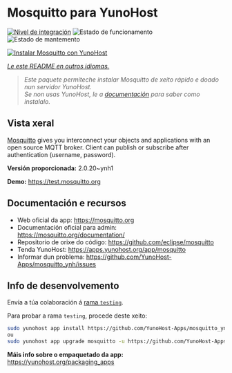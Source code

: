 <!--
NOTA: Este README foi creado automáticamente por <https://github.com/YunoHost/apps/tree/master/tools/readme_generator>
NON debe editarse manualmente.
-->

# Mosquitto para YunoHost

[![Nivel de integración](https://apps.yunohost.org/badge/integration/mosquitto)](https://ci-apps.yunohost.org/ci/apps/mosquitto/)
![Estado de funcionamento](https://apps.yunohost.org/badge/state/mosquitto)
![Estado de mantemento](https://apps.yunohost.org/badge/maintained/mosquitto)

[![Instalar Mosquitto con YunoHost](https://install-app.yunohost.org/install-with-yunohost.svg)](https://install-app.yunohost.org/?app=mosquitto)

*[Le este README en outros idiomas.](./ALL_README.md)*

> *Este paquete permíteche instalar Mosquitto de xeito rápido e doado nun servidor YunoHost.*  
> *Se non usas YunoHost, le a [documentación](https://yunohost.org/install) para saber como instalalo.*

## Vista xeral

[Mosquitto](https://mosquitto.org/) gives you interconnect your objects and applications with an open source MQTT broker. Client can publish or subscribe after authentication (username, password).


**Versión proporcionada:** 2.0.20~ynh1

**Demo:** <https://test.mosquitto.org>
## Documentación e recursos

- Web oficial da app: <https://mosquitto.org>
- Documentación oficial para admin: <https://mosquitto.org/documentation/>
- Repositorio de orixe do código: <https://github.com/eclipse/mosquitto>
- Tenda YunoHost: <https://apps.yunohost.org/app/mosquitto>
- Informar dun problema: <https://github.com/YunoHost-Apps/mosquitto_ynh/issues>

## Info de desenvolvemento

Envía a túa colaboración á [rama `testing`](https://github.com/YunoHost-Apps/mosquitto_ynh/tree/testing).

Para probar a rama `testing`, procede deste xeito:

```bash
sudo yunohost app install https://github.com/YunoHost-Apps/mosquitto_ynh/tree/testing --debug
ou
sudo yunohost app upgrade mosquitto -u https://github.com/YunoHost-Apps/mosquitto_ynh/tree/testing --debug
```

**Máis info sobre o empaquetado da app:** <https://yunohost.org/packaging_apps>
